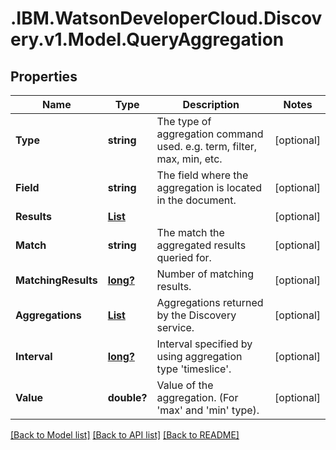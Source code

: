 # .IBM.WatsonDeveloperCloud.Discovery.v1.Model.QueryAggregation
## Properties

Name | Type | Description | Notes
------------ | ------------- | ------------- | -------------
**Type** | **string** | The type of aggregation command used. e.g. term, filter, max, min, etc. | [optional] 
**Field** | **string** | The field where the aggregation is located in the document. | [optional] 
**Results** | [**List<AggregationResult>**](AggregationResult.md) |  | [optional] 
**Match** | **string** | The match the aggregated results queried for. | [optional] 
**MatchingResults** | [**long?**](Long.md) | Number of matching results. | [optional] 
**Aggregations** | [**List<QueryAggregation>**](QueryAggregation.md) | Aggregations returned by the Discovery service. | [optional] 
**Interval** | [**long?**](Long.md) | Interval specified by using aggregation type 'timeslice'. | [optional] 
**Value** | **double?** | Value of the aggregation. (For 'max' and 'min' type). | [optional] 

[[Back to Model list]](../README.md#documentation-for-models) [[Back to API list]](../README.md#documentation-for-api-endpoints) [[Back to README]](../README.md)

